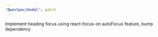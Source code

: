 ```yaml
---
'@westpac/modal': patch
---
```


Implement heading focus using react-focus-on autoFocus feature, bump dependency
